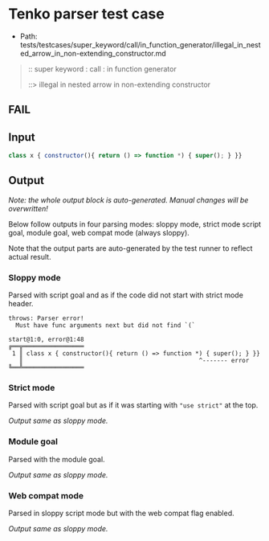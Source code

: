 # Tenko parser test case

- Path: tests/testcases/super_keyword/call/in_function_generator/illegal_in_nested_arrow_in_non-extending_constructor.md

> :: super keyword : call : in function generator
>
> ::> illegal in nested arrow in non-extending constructor
## FAIL

## Input


`````js
class x { constructor(){ return () => function *) { super(); } }}
`````

## Output

_Note: the whole output block is auto-generated. Manual changes will be overwritten!_

Below follow outputs in four parsing modes: sloppy mode, strict mode script goal, module goal, web compat mode (always sloppy).

Note that the output parts are auto-generated by the test runner to reflect actual result.

### Sloppy mode

Parsed with script goal and as if the code did not start with strict mode header.

`````
throws: Parser error!
  Must have func arguments next but did not find `(`

start@1:0, error@1:48
╔══╦═════════════════
 1 ║ class x { constructor(){ return () => function *) { super(); } }}
   ║                                                 ^------- error
╚══╩═════════════════

`````

### Strict mode

Parsed with script goal but as if it was starting with `"use strict"` at the top.

_Output same as sloppy mode._

### Module goal

Parsed with the module goal.

_Output same as sloppy mode._

### Web compat mode

Parsed in sloppy script mode but with the web compat flag enabled.

_Output same as sloppy mode._
